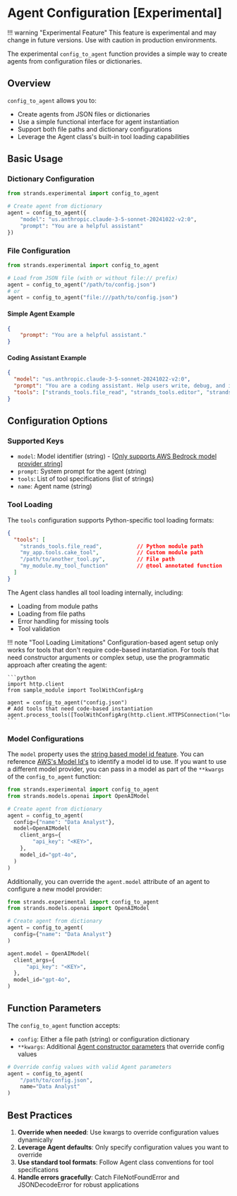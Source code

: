 # Agent Configuration [Experimental]

!!! warning "Experimental Feature"
    This feature is experimental and may change in future versions. Use with caution in production environments.

The experimental `config_to_agent` function provides a simple way to create agents from configuration files or dictionaries.

## Overview

`config_to_agent` allows you to:

- Create agents from JSON files or dictionaries
- Use a simple functional interface for agent instantiation
- Support both file paths and dictionary configurations
- Leverage the Agent class's built-in tool loading capabilities

## Basic Usage

### Dictionary Configuration

```python
from strands.experimental import config_to_agent

# Create agent from dictionary
agent = config_to_agent({
    "model": "us.anthropic.claude-3-5-sonnet-20241022-v2:0",
    "prompt": "You are a helpful assistant"
})
```

### File Configuration

```python
from strands.experimental import config_to_agent

# Load from JSON file (with or without file:// prefix)
agent = config_to_agent("/path/to/config.json")
# or
agent = config_to_agent("file:///path/to/config.json")
```

#### Simple Agent Example

```json
{
    "prompt": "You are a helpful assistant."
}
```

#### Coding Assistant Example

```json
{
  "model": "us.anthropic.claude-3-5-sonnet-20241022-v2:0",
  "prompt": "You are a coding assistant. Help users write, debug, and improve their code. You have access to file operations and can execute shell commands when needed.",
  "tools": ["strands_tools.file_read", "strands_tools.editor", "strands_tools.shell"]
}
```

## Configuration Options

### Supported Keys

- `model`: Model identifier (string) - [[Only supports AWS Bedrock model provider string](../../../quickstart/#using-a-string-model-id)]
- `prompt`: System prompt for the agent (string)
- `tools`: List of tool specifications (list of strings)
- `name`: Agent name (string)

### Tool Loading

The `tools` configuration supports Python-specific tool loading formats:

```json
{
  "tools": [
    "strands_tools.file_read",           // Python module path
    "my_app.tools.cake_tool",            // Custom module path  
    "/path/to/another_tool.py",          // File path
    "my_module.my_tool_function"         // @tool annotated function
  ]
}
```

The Agent class handles all tool loading internally, including:

- Loading from module paths
- Loading from file paths
- Error handling for missing tools
- Tool validation

!!! note "Tool Loading Limitations"
    Configuration-based agent setup only works for tools that don't require code-based instantiation. For tools that need constructor arguments or complex setup, use the programmatic approach after creating the agent:
    
    ```python
    import http.client
    from sample_module import ToolWithConfigArg
    
    agent = config_to_agent("config.json")
    # Add tools that need code-based instantiation
    agent.process_tools([ToolWithConfigArg(http.client.HTTPSConnection("localhost"))])
    ```

### Model Configurations

The `model` property uses the [string based model id feature](../../../quickstart/#using-a-string-model-id). You can reference [AWS's Model Id's](https://docs.aws.amazon.com/bedrock/latest/userguide/inference-profiles-support.html) to identify a model id to use. If you want to use a different model provider, you can pass in a model as part of the `**kwargs` of the `config_to_agent` function:

```python
from strands.experimental import config_to_agent
from strands.models.openai import OpenAIModel

# Create agent from dictionary
agent = config_to_agent(
  config={"name": "Data Analyst"},
  model=OpenAIModel(
    client_args={
        "api_key": "<KEY>",
    },
    model_id="gpt-4o",
  )
)
```

Additionally, you can override the `agent.model` attribute of an agent to configure a new model provider:

```python
from strands.experimental import config_to_agent
from strands.models.openai import OpenAIModel

# Create agent from dictionary
agent = config_to_agent(
  config={"name": "Data Analyst"}
)

agent.model = OpenAIModel(
  client_args={
      "api_key": "<KEY>",
  },
  model_id="gpt-4o",
)
```

## Function Parameters

The `config_to_agent` function accepts:

- `config`: Either a file path (string) or configuration dictionary
- `**kwargs`: Additional [Agent constructor parameters](../../../../api-reference/agent/#strands.agent.agent.Agent.__init__) that override config values

```python
# Override config values with valid Agent parameters
agent = config_to_agent(
    "/path/to/config.json",
    name="Data Analyst"
)
```

## Best Practices

1. **Override when needed**: Use kwargs to override configuration values dynamically
2. **Leverage Agent defaults**: Only specify configuration values you want to override
3. **Use standard tool formats**: Follow Agent class conventions for tool specifications
4. **Handle errors gracefully**: Catch FileNotFoundError and JSONDecodeError for robust applications

